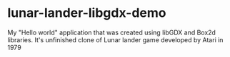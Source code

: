 # lunar-lander-libgdx-demo
My "Hello world" application that was created using libGDX and Box2d libraries. It's unfinished clone of Lunar lander game developed by Atari in 1979
